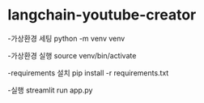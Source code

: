 # langchain-youtube-creator

-가상환경 세팅
python -m venv venv

-가상환경 실행
source venv/bin/activate

-requirements 설치
 pip install -r requirements.txt

-실행
streamlit run app.py

